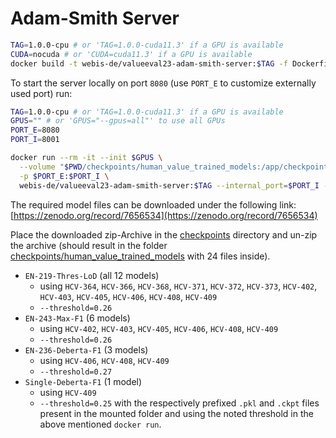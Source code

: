 # Adam-Smith Server

```bash
TAG=1.0.0-cpu # or 'TAG=1.0.0-cuda11.3' if a GPU is available
CUDA=nocuda # or 'CUDA=cuda11.3' if a GPU is available
docker build -t webis-de/valueeval23-adam-smith-server:$TAG -f Dockerfile .
```

To start the server locally on port `8080` (use `PORT_E` to customize externally used port) run:
```bash
TAG=1.0.0-cpu # or 'TAG=1.0.0-cuda11.3' if a GPU is available
GPUS="" # or 'GPUS="--gpus=all"' to use all GPUs
PORT_E=8080
PORT_I=8001

docker run --rm -it --init $GPUS \
  --volume "$PWD/checkpoints/human_value_trained_models:/app/checkpoints/human_value_trained_models" \
  -p $PORT_E:$PORT_I \
  webis-de/valueeval23-adam-smith-server:$TAG --internal_port=$PORT_I --threshold=0.26
```

The required model files can be downloaded under the following link:
[https://zenodo.org/record/7656534](https://zenodo.org/record/7656534)

Place the downloaded zip-Archive in the
[checkpoints](checkpoints)
directory and un-zip the archive (should result in the folder
[checkpoints/human_value_trained_models](checkpoints/human_value_trained_models)
with 24 files inside).


- `EN-219-Thres-LoD` (all 12 models)
  - using `HCV-364`, `HCV-366`, `HCV-368`, `HCV-371`, `HCV-372`, `HCV-373`, `HCV-402`, `HCV-403`, `HCV-405`, `HCV-406`, `HCV-408`, `HCV-409`
  - `--threshold=0.26`
- `EN-243-Max-F1` (6 models)
  - using `HCV-402`, `HCV-403`, `HCV-405`, `HCV-406`, `HCV-408`, `HCV-409`
  - `--threshold=0.26`
- `EN-236-Deberta-F1` (3 models)
  - using `HCV-406`, `HCV-408`, `HCV-409`
  - `--threshold=0.27`
- `Single-Deberta-F1` (1 model)
  - using `HCV-409`
  - `--threshold=0.25`
with the respectively prefixed `.pkl` and `.ckpt` files present in the mounted folder and using the noted threshold in
the above mentioned `docker run`.